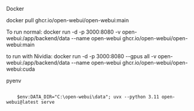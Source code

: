 
Docker

docker pull ghcr.io/open-webui/open-webui:main

To run normal:
docker run -d -p 3000:8080 -v open-webui:/app/backend/data --name open-webui ghcr.io/open-webui/open-webui:main

to run with Nividia:
docker run -d -p 3000:8080 --gpus all -v open-webui:/app/backend/data --name open-webui ghcr.io/open-webui/open-webui:cuda

pyenv 


```

    $env:DATA_DIR="C:\open-webui\data"; uvx --python 3.11 open-webui@latest serve

```